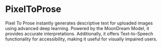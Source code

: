 # PixelToProse
Pixel To Prose instantly generates descriptive text for uploaded images using advanced deep learning. Powered by the MoonDream Model, it provides accurate interpretations. Additionally, it offers Text-to-Speech functionality for accessibility, making it useful for visually impaired users.
